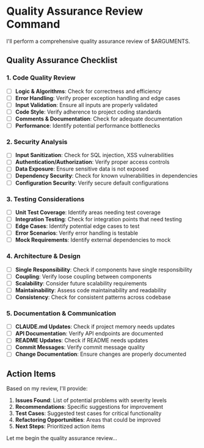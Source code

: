 # Quality Assurance Review Command

I'll perform a comprehensive quality assurance review of $ARGUMENTS.

## Quality Assurance Checklist

### 1. Code Quality Review
- [ ] **Logic & Algorithms**: Check for correctness and efficiency
- [ ] **Error Handling**: Verify proper exception handling and edge cases
- [ ] **Input Validation**: Ensure all inputs are properly validated
- [ ] **Code Style**: Verify adherence to project coding standards
- [ ] **Comments & Documentation**: Check for adequate documentation
- [ ] **Performance**: Identify potential performance bottlenecks

### 2. Security Analysis
- [ ] **Input Sanitization**: Check for SQL injection, XSS vulnerabilities
- [ ] **Authentication/Authorization**: Verify proper access controls
- [ ] **Data Exposure**: Ensure sensitive data is not exposed
- [ ] **Dependency Security**: Check for known vulnerabilities in dependencies
- [ ] **Configuration Security**: Verify secure default configurations

### 3. Testing Considerations
- [ ] **Unit Test Coverage**: Identify areas needing test coverage
- [ ] **Integration Testing**: Check for integration points that need testing
- [ ] **Edge Cases**: Identify potential edge cases to test
- [ ] **Error Scenarios**: Verify error handling is testable
- [ ] **Mock Requirements**: Identify external dependencies to mock

### 4. Architecture & Design
- [ ] **Single Responsibility**: Check if components have single responsibility
- [ ] **Coupling**: Verify loose coupling between components
- [ ] **Scalability**: Consider future scalability requirements
- [ ] **Maintainability**: Assess code maintainability and readability
- [ ] **Consistency**: Check for consistent patterns across codebase

### 5. Documentation & Communication
- [ ] **CLAUDE.md Updates**: Check if project memory needs updates
- [ ] **API Documentation**: Verify API endpoints are documented
- [ ] **README Updates**: Check if README needs updates
- [ ] **Commit Messages**: Verify commit message quality
- [ ] **Change Documentation**: Ensure changes are properly documented

## Action Items

Based on my review, I'll provide:
1. **Issues Found**: List of potential problems with severity levels
2. **Recommendations**: Specific suggestions for improvement
3. **Test Cases**: Suggested test cases for critical functionality
4. **Refactoring Opportunities**: Areas that could be improved
5. **Next Steps**: Prioritized action items

Let me begin the quality assurance review...